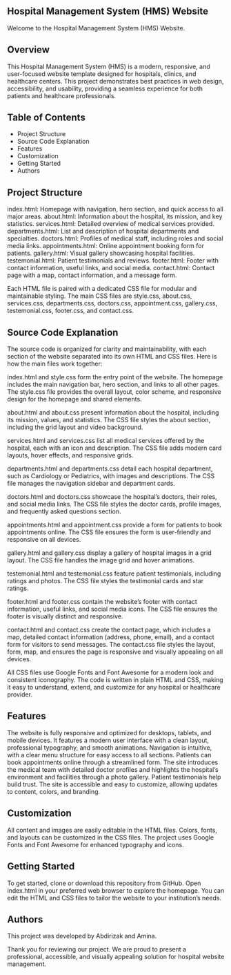 ## Hospital Management System (HMS) Website

Welcome to the Hospital Management System (HMS) Website.

## Overview

This Hospital Management System (HMS) is a modern, responsive, and user-focused website template designed for hospitals, clinics, and healthcare centers. This project demonstrates best practices in web design, accessibility, and usability, providing a seamless experience for both patients and healthcare professionals.

## Table of Contents

- Project Structure
- Source Code Explanation
- Features
- Customization
- Getting Started
- Authors

## Project Structure

index.html: Homepage with navigation, hero section, and quick access to all major areas.
about.html: Information about the hospital, its mission, and key statistics.
services.html: Detailed overview of medical services provided.
departments.html: List and description of hospital departments and specialties.
doctors.html: Profiles of medical staff, including roles and social media links.
appointments.html: Online appointment booking form for patients.
gallery.html: Visual gallery showcasing hospital facilities.
testemonial.html: Patient testimonials and reviews.
footer.html: Footer with contact information, useful links, and social media.
contact.html: Contact page with a map, contact information, and a message form.

Each HTML file is paired with a dedicated CSS file for modular and maintainable styling. The main CSS files are style.css, about.css, services.css, departments.css, doctors.css, appointment.css, gallery.css, testemonial.css, footer.css, and contact.css.

## Source Code Explanation

The source code is organized for clarity and maintainability, with each section of the website separated into its own HTML and CSS files. Here is how the main files work together:

index.html and style.css form the entry point of the website. The homepage includes the main navigation bar, hero section, and links to all other pages. The style.css file provides the overall layout, color scheme, and responsive design for the homepage and shared elements.

about.html and about.css present information about the hospital, including its mission, values, and statistics. The CSS file styles the about section, including the grid layout and video background.

services.html and services.css list all medical services offered by the hospital, each with an icon and description. The CSS file adds modern card layouts, hover effects, and responsive grids.

departments.html and departments.css detail each hospital department, such as Cardiology or Pediatrics, with images and descriptions. The CSS file manages the navigation sidebar and department cards.

doctors.html and doctors.css showcase the hospital’s doctors, their roles, and social media links. The CSS file styles the doctor cards, profile images, and frequently asked questions section.

appointments.html and appointment.css provide a form for patients to book appointments online. The CSS file ensures the form is user-friendly and responsive on all devices.

gallery.html and gallery.css display a gallery of hospital images in a grid layout. The CSS file handles the image grid and hover animations.

testemonial.html and testemonial.css feature patient testimonials, including ratings and photos. The CSS file styles the testimonial cards and star ratings.

footer.html and footer.css contain the website’s footer with contact information, useful links, and social media icons. The CSS file ensures the footer is visually distinct and responsive.

contact.html and contact.css create the contact page, which includes a map, detailed contact information (address, phone, email), and a contact form for visitors to send messages. The contact.css file styles the layout, form, map, and ensures the page is responsive and visually appealing on all devices.

All CSS files use Google Fonts and Font Awesome for a modern look and consistent iconography. The code is written in plain HTML and CSS, making it easy to understand, extend, and customize for any hospital or healthcare provider.

## Features

The website is fully responsive and optimized for desktops, tablets, and mobile devices. It features a modern user interface with a clean layout, professional typography, and smooth animations. Navigation is intuitive, with a clear menu structure for easy access to all sections. Patients can book appointments online through a streamlined form. The site introduces the medical team with detailed doctor profiles and highlights the hospital’s environment and facilities through a photo gallery. Patient testimonials help build trust. The site is accessible and easy to customize, allowing updates to content, colors, and branding.

## Customization

All content and images are easily editable in the HTML files. Colors, fonts, and layouts can be customized in the CSS files. The project uses Google Fonts and Font Awesome for enhanced typography and icons.

## Getting Started

To get started, clone or download this repository from GitHub. Open index.html in your preferred web browser to explore the homepage. You can edit the HTML and CSS files to tailor the website to your institution’s needs.

## Authors

This project was developed by Abdirizak and Amina.

Thank you for reviewing our project. We are proud to present a professional, accessible, and visually appealing solution for hospital website management.
